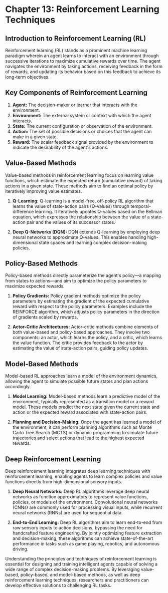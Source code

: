 # Chapter 13: Reinforcement Learning Techniques

## Introduction to Reinforcement Learning (RL)

Reinforcement learning (RL) stands as a prominent machine learning paradigm wherein an agent learns to interact with an environment through successive iterations to maximize cumulative rewards over time. The agent navigates the environment by taking actions, receiving feedback in the form of rewards, and updating its behavior based on this feedback to achieve its long-term objectives.

## Key Components of Reinforcement Learning

1. **Agent:** The decision-maker or learner that interacts with the environment.
2. **Environment:** The external system or context with which the agent interacts.
3. **State:** The current configuration or observation of the environment.
4. **Action:** The set of possible decisions or choices that the agent can make in a given state.
5. **Reward:** The scalar feedback signal provided by the environment to indicate the desirability of the agent's actions.

## Value-Based Methods

Value-based methods in reinforcement learning focus on learning value functions, which estimate the expected return (cumulative reward) of taking actions in a given state. These methods aim to find an optimal policy by iteratively improving value estimates.

1. **Q-Learning:** Q-learning is a model-free, off-policy RL algorithm that learns the value of state-action pairs (Q-values) through temporal-difference learning. It iteratively updates Q-values based on the Bellman equation, which expresses the relationship between the value of a state-action pair and the values of its successor states.

2. **Deep Q-Networks (DQN):** DQN extends Q-learning by employing deep neural networks to approximate Q-values. This enables handling high-dimensional state spaces and learning complex decision-making policies.

## Policy-Based Methods

Policy-based methods directly parameterize the agent's policy—a mapping from states to actions—and aim to optimize the policy parameters to maximize expected rewards.

1. **Policy Gradients:** Policy gradient methods optimize the policy parameters by estimating the gradient of the expected cumulative reward with respect to the policy parameters. Examples include the REINFORCE algorithm, which adjusts policy parameters in the direction of gradients scaled by rewards.

2. **Actor-Critic Architectures:** Actor-critic methods combine elements of both value-based and policy-based approaches. They involve two components: an actor, which learns the policy, and a critic, which learns the value function. The critic provides feedback to the actor by estimating the value of state-action pairs, guiding policy updates.

## Model-Based Methods

Model-based RL approaches learn a model of the environment dynamics, allowing the agent to simulate possible future states and plan actions accordingly.

1. **Model Learning:** Model-based methods learn a predictive model of the environment, typically represented as a transition model or a reward model. These models predict the next state given the current state and action or the expected reward associated with state-action pairs.

2. **Planning and Decision-Making:** Once the agent has learned a model of the environment, it can perform planning algorithms such as Monte Carlo Tree Search (MCTS) or dynamic programming to simulate future trajectories and select actions that lead to the highest expected rewards.

## Deep Reinforcement Learning

Deep reinforcement learning integrates deep learning techniques with reinforcement learning, enabling agents to learn complex policies and value functions directly from high-dimensional sensory inputs.

1. **Deep Neural Networks:** Deep RL algorithms leverage deep neural networks as function approximators to represent value functions, policies, or models of the environment. Convolutional neural networks (CNNs) are commonly used for processing visual inputs, while recurrent neural networks (RNNs) are used for sequential data.

2. **End-to-End Learning:** Deep RL algorithms aim to learn end-to-end from raw sensory inputs to action decisions, bypassing the need for handcrafted feature engineering. By jointly optimizing feature extraction and decision-making, these algorithms can achieve state-of-the-art performance in tasks such as game playing, robotics, and autonomous driving.

Understanding the principles and techniques of reinforcement learning is essential for designing and training intelligent agents capable of solving a wide range of complex decision-making problems. By leveraging value-based, policy-based, and model-based methods, as well as deep reinforcement learning techniques, researchers and practitioners can develop effective solutions to challenging RL tasks.
